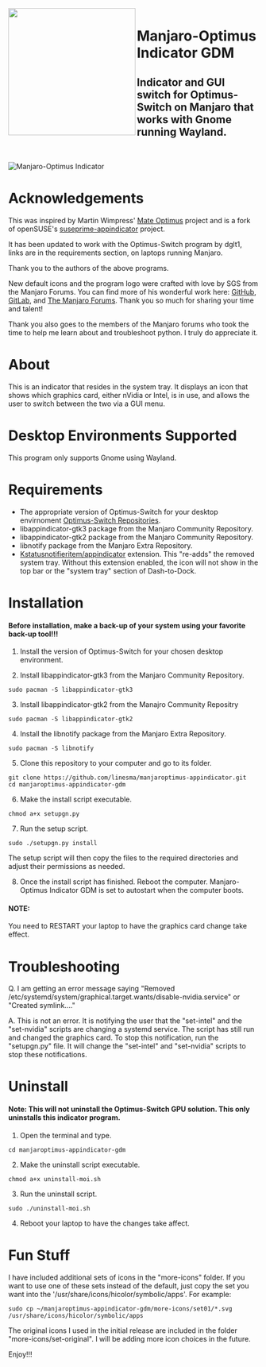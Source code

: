 <img src="https://github.com/linesma/manjaroptimus-appindicator/blob/master/Logo/manjaroptimus-logo02b.png" align="left" width="256" />

# Manjaro-Optimus Indicator GDM
## Indicator and GUI switch for Optimus-Switch on Manjaro that works with Gnome running Wayland.
</br>



![Manjaro-Optimus Indicator](https://github.com/linesma/manjaroptimus-appindicator/blob/master/screenshots/Flow3.jpg)     

# Acknowledgements
This was inspired by Martin Wimpress' [Mate Optimus](https://github.com/ubuntu-mate/mate-optimus) project and is a fork of openSUSE's [suseprime-appindicator](https://github.com/openSUSE/suseprime-appindicator) project.

It has been updated to work with the Optimus-Switch program by dglt1, links are in the requirements section, on laptops running Manjaro.

Thank you to the authors of the above programs.

New default icons and the program logo were crafted with love by SGS from the Manjaro Forums. You can find more of his wonderful work here: [GitHub](https://github.com/sgse), [GitLab](https://gitlab.com/SGSm/manjaro-wallpaper/), and [The Manjaro Forums](https://forum.manjaro.org/t/wallpaper-and-more-by-sgs/43181). Thank you so much for sharing your time and talent!

Thank you also goes to the members of the Manjaro forums who took the time to help me learn about and troubleshoot python. I truly do appreciate it.

# About

This is an indicator that resides in the system tray. It displays an icon that shows which graphics card, either nVidia or Intel, is in use, and allows the user to switch between the two via a GUI menu.

# Desktop Environments Supported

This program only supports Gnome using Wayland.

# Requirements
- The appropriate version of Optimus-Switch for your desktop envirnoment [Optimus-Switch Repositories](https://github.com/dglt1).
- libappindicator-gtk3 package from the Manjaro Community Repository.
- libappindicator-gtk2 package from the Manjaro Community Repository.
- libnotify package from the Manjaro Extra Repository.
- [Kstatusnotifieritem/appindicator](https://extensions.gnome.org/extension/615/appindicator-support/) extension. This "re-adds" the removed system tray. Without this extension enabled, the icon will not show in the top bar or the "system tray" section of Dash-to-Dock.

# Installation

#### Before installation, make a back-up of your system using your favorite back-up tool!!!

1. Install the version of Optimus-Switch for your chosen desktop environment.

2. Install libappindicator-gtk3 from the Manjaro Community Repository.
```
sudo pacman -S libappindicator-gtk3
```
3. Install libappindicator-gtk2 from the Manajro Community Repositry
```
sudo pacman -S libappindicator-gtk2
```
4. Install the libnotify package from the Manjaro Extra Repository.
```
sudo pacman -S libnotify
```
5. Clone this repository to your computer and go to its folder.
```
git clone https://github.com/linesma/manjaroptimus-appindicator.git
cd manjaroptimus-appindicator-gdm
```
6. Make the install script executable.
```
chmod a+x setupgn.py
```
7. Run the setup script.
```
sudo ./setupgn.py install
```

The setup script will then copy the files to the required directories and adjust their permissions as needed.

8. Once the install script has finished. Reboot the computer. Manjaro-Optimus Indicator GDM is set to autostart when the computer boots.

#### NOTE:

You need to RESTART your laptop to have the graphics card change take effect.

# Troubleshooting

Q. I am getting an error message saying "Removed /etc/systemd/system/graphical.target.wants/disable-nvidia.service" or "Created symlink...."

A. This is not an error. It is notifying the user that the "set-intel" and the "set-nvidia" scripts are changing a systemd service. The script has still run and changed the graphics card. To stop this notification, run the "setupgn.py" file. It will change the "set-intel" and "set-nvidia" scripts to stop these notifications. 

# Uninstall

#### Note: This will not uninstall the Optimus-Switch GPU solution. This only uninstalls this indicator program.

1. Open the terminal and type.
```
cd manjaroptimus-appindicator-gdm
```
2. Make the uninstall script executable.
```
chmod a+x uninstall-moi.sh
```
3. Run the uninstall script.
```
sudo ./uninstall-moi.sh
```
4. Reboot your laptop to have the changes take affect.


# Fun Stuff

I have included additional sets of icons in the "more-icons" folder. If you want to use one of these sets instead of the default, just copy the set you want into the '/usr/share/icons/hicolor/symbolic/apps'. For example:

```
sudo cp ~/manjaroptimus-appindicator-gdm/more-icons/set01/*.svg /usr/share/icons/hicolor/symbolic/apps
```
The original icons I used in the initial release are included in the folder "more-icons/set-original".
I will be adding more icon choices in the future.

Enjoy!!!
